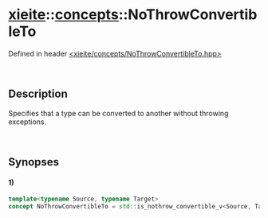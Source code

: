 # [xieite](../xieite.md)\:\:[concepts](../concepts.md)\:\:NoThrowConvertibleTo
Defined in header [<xieite/concepts/NoThrowConvertibleTo.hpp>](../../include/xieite/concepts/NoThrowConvertibleTo.hpp)

&nbsp;

## Description
Specifies that a type can be converted to another without throwing exceptions.

&nbsp;

## Synopses
#### 1)
```cpp
template<typename Source, typename Target>
concept NoThrowConvertibleTo = std::is_nothrow_convertible_v<Source, Target>;
```
